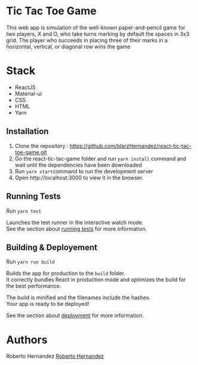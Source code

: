 # Tic Tac Toe Game
This web app is simulation of the well-known paper-and-pencil game for two players, X and O, who take turns marking by default the spaces in 3x3 grid. The player who succeeds in placing three of their marks in a horizontal, vertical, or diagonal row wins the game

# Stack
- ReactJS
- Material-ui
- CSS
- HTML
- Yarn

## Installation

1. Clone the repository : https://github.com/blarzHernandez/react-tic-tac-toe-game.git 
2. Go the react-tic-tac-game folder and run `yarn install` command and wait until the dependencies have been downloaded
3. Run `yarn start`command to run the development server
4. Open http://localhost:3000 to view it in the browser.


## Running Tests
Run `yarn test` 

Launches the test runner in the interactive watch mode.<br>
See the section about [running tests](https://facebook.github.io/create-react-app/docs/running-tests) for more information.

## Building & Deployement
Run  `yarn run build`

Builds the app for production to the `build` folder.<br>
It correctly bundles React in production mode and optimizes the build for the best performance.

The build is minified and the filenames include the hashes.<br>
Your app is ready to be deployed!

See the section about [deployment](https://facebook.github.io/create-react-app/docs/deployment) for more information.


# Authors

Roberto Hernandez [Roberto Hernandez](https://github.com/blarzHernandez)
